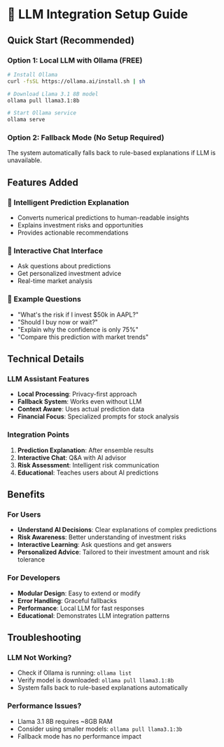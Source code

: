 # 🤖 LLM Integration Setup Guide

## Quick Start (Recommended)

### Option 1: Local LLM with Ollama (FREE)
```bash
# Install Ollama
curl -fsSL https://ollama.ai/install.sh | sh

# Download Llama 3.1 8B model
ollama pull llama3.1:8b

# Start Ollama service
ollama serve
```

### Option 2: Fallback Mode (No Setup Required)
The system automatically falls back to rule-based explanations if LLM is unavailable.

## Features Added

### 🧠 Intelligent Prediction Explanation
- Converts numerical predictions to human-readable insights
- Explains investment risks and opportunities
- Provides actionable recommendations

### 💬 Interactive Chat Interface
- Ask questions about predictions
- Get personalized investment advice
- Real-time market analysis

### 🎯 Example Questions
- "What's the risk if I invest $50k in AAPL?"
- "Should I buy now or wait?"
- "Explain why the confidence is only 75%"
- "Compare this prediction with market trends"

## Technical Details

### LLM Assistant Features
- **Local Processing**: Privacy-first approach
- **Fallback System**: Works even without LLM
- **Context Aware**: Uses actual prediction data
- **Financial Focus**: Specialized prompts for stock analysis

### Integration Points
1. **Prediction Explanation**: After ensemble results
2. **Interactive Chat**: Q&A with AI advisor
3. **Risk Assessment**: Intelligent risk communication
4. **Educational**: Teaches users about AI predictions

## Benefits

### For Users
- **Understand AI Decisions**: Clear explanations of complex predictions
- **Risk Awareness**: Better understanding of investment risks
- **Interactive Learning**: Ask questions and get answers
- **Personalized Advice**: Tailored to their investment amount and risk tolerance

### For Developers
- **Modular Design**: Easy to extend or modify
- **Error Handling**: Graceful fallbacks
- **Performance**: Local LLM for fast responses
- **Educational**: Demonstrates LLM integration patterns

## Troubleshooting

### LLM Not Working?
- Check if Ollama is running: `ollama list`
- Verify model is downloaded: `ollama pull llama3.1:8b`
- System falls back to rule-based explanations automatically

### Performance Issues?
- Llama 3.1 8B requires ~8GB RAM
- Consider using smaller models: `ollama pull llama3.1:3b`
- Fallback mode has no performance impact
